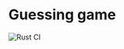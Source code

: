 # Guessing game

![Rust CI](https://github.com/ivrom879/guessing_game/workflows/Rust%20CI/badge.svg)